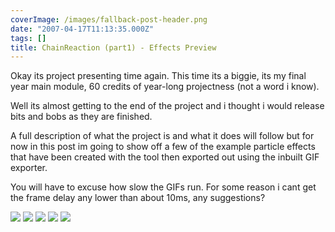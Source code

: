 ```yaml
---
coverImage: /images/fallback-post-header.png
date: "2007-04-17T11:13:35.000Z"
tags: []
title: ChainReaction (part1) - Effects Preview
---
```


Okay its project presenting time again. This time its a biggie, its my final year main module, 60 credits of year-long projectness (not a word i know).

<!-- more -->

Well its almost getting to the end of the project and i thought i would release bits and bobs as they are finished.

A full description of what the project is and what it does will follow but for now in this post im going to show off a few of the example particle effects that have been created with the tool then exported out using the inbuilt GIF exporter.

You will have to excuse how slow the GIFs run. For some reason i cant get the frame delay any lower than about 10ms, any suggestions?

![](https://www.mikecann.co.uk/Images/ChainReaction/snow.gif)
![](https://www.mikecann.co.uk/Images/ChainReaction/sparks.gif)
![](https://www.mikecann.co.uk/Images/ChainReaction/fireworks01.gif)
![](https://www.mikecann.co.uk/Images/ChainReaction/fire01.gif)
![](https://www.mikecann.co.uk/Images/ChainReaction/matrixCode.gif)

